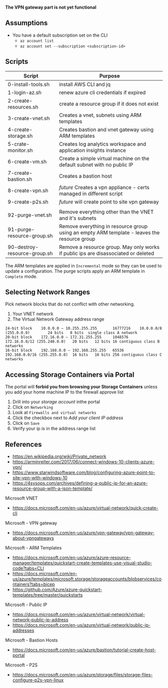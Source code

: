 **The VPN gateway part is not yet functional**

## Assumptions
* You have a default subscription set on the CLI
    * `az account list`
    * `az account set --subscription <subscription-id>`

## Scripts
| Script | Purpose |
| ------ | ------- |
| 0-install-tools.sh      | install AWS CLI and jq |
| 1-login-az.sh           | renew azure cli credentials if expired |
| 2-create-resources.sh   | create a resource group if it does not exist |
| 3-create-vnet.sh        | Creates a vnet, subnets using ARM templates |
| 4-create-storage.sh     | Creates bastion and vnet gateway using ARM templates |
| 5-crate-monitor.sh      | Creates log analytics workspace and application insights instance |
| 6-create-vm.sh          | Create a simple virtual machine on the default subnet with no public IP | 
| 7-create-bastion.sh     | Creates a bastion host |
| 8-create-vpn.sh         | _future_ Creates a vpn appliance - certs managed in different script |
| 9-create-p2s.sh         | _future_ will create point to site vpn gateway |
| | |
| 92-purge-vnet.sh             | Remove everything other than the VNET and it's subnets | 
| 91-purge-resource-group.sh   | Remove everything in resource group using  an empty ARM template - leaves the resource group |
| 90-destroy-resource-group.sh | Remove a resource group. May only works if public ips are disassociated or deleted |


The ARM templates are applied in `Incremental` mode so they can be used to update a configuration.
The purge scripts apply an ARM template in `Complete` mode.

## Selecting Network Ranges
Pick network blocks that do not conflict with other networking.

1. Your VNET network
1. The Virtual Network Gateway address range

```
24-bit block	10.0.0.0 – 10.255.255.255	    16777216	10.0.0.0/8 (255.0.0.0)	      24 bits	8 bits	single class A network
20-bit block	172.16.0.0 – 172.31.255.255	    1048576	    172.16.0.0/12 (255.240.0.0)	  20 bits	12 bits	16 contiguous class B networks
16-bit block	192.168.0.0 – 192.168.255.255	65536	    192.168.0.0/16 (255.255.0.0)  16 bits	16 bits	256 contiguous class C networks
```

## Accessing Storage Containers via Portal
The portal will **forbid you from browsing your Storage Containers** unless you add your home machine IP to the firewall approve list
1. Drill into your _storage account_ inthe portal
1. Click on `Networking`
1. Look at `Firewalls and virtual networks`
1. Click the checkbox next to _Add your client IP address_
1. Click on `Save`
1. Verify your ip is in the address range list

## References

* https://en.wikipedia.org/wiki/Private_network
* https://arminreiter.com/2017/06/connect-windows-10-clients-azure-vpn/
* https://www.starwindsoftware.com/blog/configuring-azure-point-to-site-vpn-with-windows-10
* https://4sysops.com/archives/defining-a-public-ip-for-an-azure-resource-group-with-a-json-template/

Microsoft VNET
* https://docs.microsoft.com/en-us/azure/virtual-network/quick-create-cli

Microsoft - VPN gateway
* https://docs.microsoft.com/en-us/azure/vpn-gateway/vpn-gateway-about-vpngateways

Microsoft - ARM Templates
* https://docs.microsoft.com/en-us/azure/azure-resource-manager/templates/quickstart-create-templates-use-visual-studio-code?tabs=CLI
* https://docs.microsoft.com/en-us/azure/templates/microsoft.storage/storageaccounts/blobservices/containers?tabs=bicep
* https://github.com/Azure/azure-quickstart-templates/tree/master/quickstarts

Microsoft - Public IP
* https://docs.microsoft.com/en-us/azure/virtual-network/virtual-network-public-ip-address
* https://docs.microsoft.com/en-us/azure/virtual-network/public-ip-addresses

Microsoft - Bastion Hosts
* https://docs.microsoft.com/en-us/azure/bastion/tutorial-create-host-portal

Microsoft - P2S
* https://docs.microsoft.com/en-us/azure/storage/files/storage-files-configure-p2s-vpn-linux
